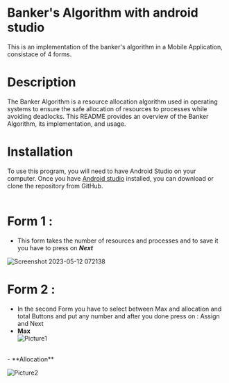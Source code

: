 # Banker's Algorithm with android studio
This is an implementation of the banker's algorithm in a Mobile Application, consistace of 4 forms.

# Description
The Banker Algorithm is a resource allocation algorithm used in operating systems to ensure the safe allocation of resources to processes while avoiding deadlocks. This README provides an overview of the Banker Algorithm, its implementation, and usage.

# Installation
To use this program, you will need to have Android Studio on your computer. Once you have [Android studio](https://developer.android.com/studio) installed, you can download or clone the repository from GitHub. <br /><br />

# Form 1 :
- This form takes the number of resources and processes and to save it you have to press on ***Next*** <br />
 
![Screenshot 2023-05-12 072138](https://github.com/YoussefTarek2911/Banker_algorithm/assets/108703940/1d307cd1-3ce5-448b-9a17-a98ff89b027c)
<br />

# Form 2 : 
- In the second Form you have to select between Max and allocation and total Buttons and put any number and after you done press on : Assign and Next  
- **Max** <br />
![Picture1](https://github.com/YoussefTarek2911/Banker_algorithm/assets/108703940/92dbd7ad-c14f-489d-a71a-c59f2cf28678)
<br />
- **Allocation**
 <br />
 
![Picture2](https://github.com/YoussefTarek2911/Banker_algorithm/assets/108703940/88ef5571-ca45-4693-8cb2-316841eb0b2f)
<br />




 
 
 
 
 

